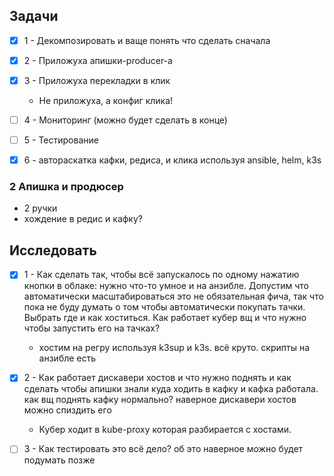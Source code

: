 ## Задачи


- [x] 1 - Декомпозировать и ваще понять что сделать сначала
- [x] 2 - Приложуха апишки-producer-а
- [x] 3 - Приложуха перекладки в клик
	- Не приложуха, а конфиг клика!
- [ ] 4 - Мониторинг (можно будет сделать в конце)
- [ ] 5 - Тестирование
- [x] 6 - автораскатка кафки, редиса, и клика используя ansible, helm, k3s


### 2 Апишка и продюсер
- 2 ручки
- хождение в редис и кафку?


## Исследовать
- [x] 1 - Как сделать так, чтобы всё запускалось по одному нажатию кнопки в облаке: нужно что-то умное и на анзибле. Допустим что автоматически масштабироваться это не обязательная фича, так что пока не буду думать о том чтобы автоматически покупать тачки. Выбрать где и как хоститься. Как работает кубер вщ и что нужно чтобы запустить его на тачках?
	- хостим на регру используя k3sup и k3s. всё круто. скрипты на анзибле есть
- [x] 2 - Как работает дискавери хостов и что нужно поднять и как сделать чтобы апишки знали куда ходить в кафку и кафка работала. как вщ поднять кафку нормально? наверное дискавери хостов можно спиздить его
	- Кубер ходит в kube-proxy которая разбирается с хостами.
- [ ] 3 - Как тестировать это всё дело? об это наверное можно будет подумать позже

